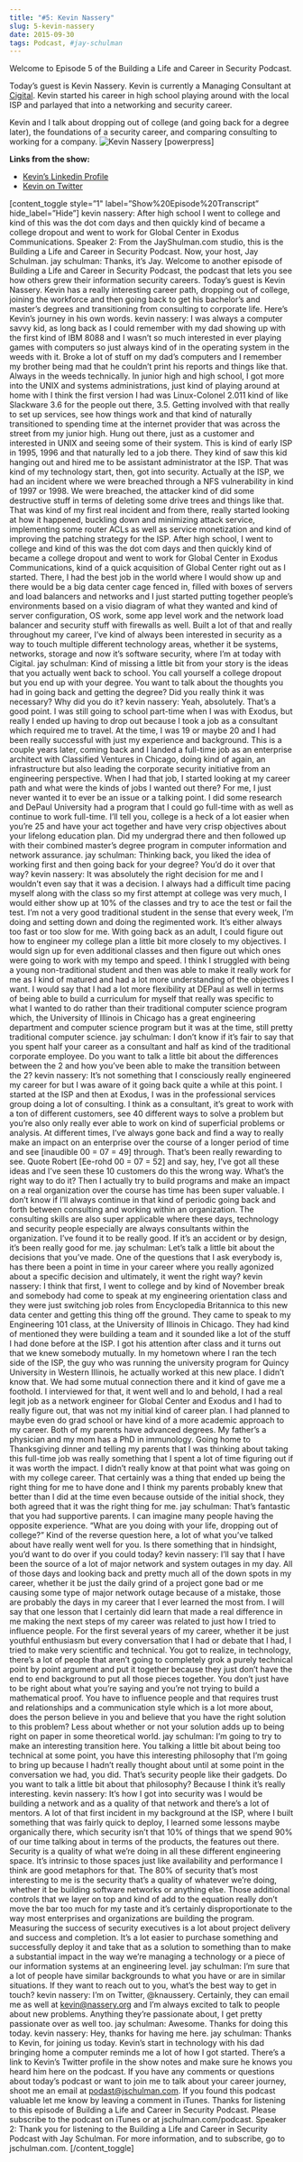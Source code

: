 ```yaml
---
title: "#5: Kevin Nassery"
slug: 5-kevin-nassery
date: 2015-09-30
tags: Podcast, #jay-schulman
---
```


Welcome to Episode 5 of the Building a Life and Career in Security Podcast.

Today’s guest is Kevin Nassery. Kevin is currently a Managing Consultant at [Cigital](http://www.cigital.com). Kevin started his career in high school playing around with the local ISP and parlayed that into a networking and security career.

Kevin and I talk about dropping out of college (and going back for a degree later), the foundations of a security career, and comparing consulting to working for a company.
![Kevin Nassery](__GHOST_URL__/content/images/max/800/0-M-Kg5LTkjibZDY9k.jpg)
[powerpress]

**Links from the show:**

- [Kevin’s Linkedin Profile](https://www.linkedin.com/pub/kevin-nassery/2/5/85)
- [Kevin on Twitter](https://www.twitter.com/knassery)

[content_toggle style=”1" label=”Show%20Episode%20Transcript” hide_label=”Hide”]
kevin nassery: After high school I went to college and kind of this was the dot com days and then quickly kind of became a college dropout and went to work for Global Center in Exodus Communications.
Speaker 2: From the JayShulman.com studio, this is the Building a Life and Career in Security Podcast. Now, your host, Jay Schulman.
jay schulman: Thanks, it’s Jay. Welcome to another episode of Building a Life and Career in Security Podcast, the podcast that lets you see how others grew their information security careers. Today’s guest is Kevin Nassery. Kevin has a really interesting career path, dropping out of college, joining the workforce and then going back to get his bachelor’s and master’s degrees and transitioning from consulting to corporate life. Here’s Kevin’s journey in his own words.
kevin nassery: I was always a computer savvy kid, as long back as I could remember with my dad showing up with the first kind of IBM 8088 and I wasn’t so much interested in ever playing games with computers so just always kind of in the operating system in the weeds with it. Broke a lot of stuff on my dad’s computers and I remember my brother being mad that he couldn’t print his reports and things like that. Always in the weeds technically. In junior high and high school, I got more into the UNIX and systems administrations, just kind of playing around at home with I think the first version I had was Linux-Colonel 2.011 kind of like Slackware 3.6 for the people out there, 3.5. Getting involved with that really to set up services, see how things work and that kind of naturally transitioned to spending time at the internet provider that was across the street from my junior high. Hung out there, just as a customer and interested in UNIX and seeing some of their system.
This is kind of early ISP in 1995, 1996 and that naturally led to a job there. They kind of saw this kid hanging out and hired me to be assistant administrator at the ISP. That was kind of my technology start, then, got into security. Actually at the ISP, we had an incident where we were breached through a NFS vulnerability in kind of 1997 or 1998. We were breached, the attacker kind of did some destructive stuff in terms of deleting some drive trees and things like that. That was kind of my first real incident and from there, really started looking at how it happened, buckling down and minimizing attack service, implementing some router ACLs as well as service monetization and kind of improving the patching strategy for the ISP. After high school, I went to college and kind of this was the dot com days and then quickly kind of became a college dropout and went to work for Global Center in Exodus Communications, kind of a quick acquisition of Global Center right out as I started.
There, I had the best job in the world where I would show up and there would be a big data center cage fenced in, filled with boxes of servers and load balancers and networks and I just started putting together people’s environments based on a visio diagram of what they wanted and kind of server configuration, OS work, some app level work and the network load balancer and security stuff with firewalls as well. Built a lot of that and really throughout my career, I’ve kind of always been interested in security as a way to touch multiple different technology areas, whether it be systems, networks, storage and now it’s software security, where I’m at today with Cigital.
jay schulman: Kind of missing a little bit from your story is the ideas that you actually went back to school. You call yourself a college dropout but you end up with your degree. You want to talk about the thoughts you had in going back and getting the degree? Did you really think it was necessary? Why did you do it?
kevin nassery: Yeah, absolutely. That’s a good point. I was still going to school part-time when I was with Exodus, but really I ended up having to drop out because I took a job as a consultant which required me to travel. At the time, I was 19 or maybe 20 and I had been really successful with just my experience and background. This is a couple years later, coming back and I landed a full-time job as an enterprise architect with Classified Ventures in Chicago, doing kind of again, an infrastructure but also leading the corporate security initiative from an engineering perspective.
When I had that job, I started looking at my career path and what were the kinds of jobs I wanted out there? For me, I just never wanted it to ever be an issue or a talking point. I did some research and DePaul University had a program that I could go full-time with as well as continue to work full-time. I’ll tell you, college is a heck of a lot easier when you’re 25 and have your act together and have very crisp objectives about your lifelong education plan. Did my undergrad there and then followed up with their combined master’s degree program in computer information and network assurance.
jay schulman: Thinking back, you liked the idea of working first and then going back for your degree? You’d do it over that way?
kevin nassery: It was absolutely the right decision for me and I wouldn’t even say that it was a decision. I always had a difficult time pacing myself along with the class so my first attempt at college was very much, I would either show up at 10% of the classes and try to ace the test or fail the test. I’m not a very good traditional student in the sense that every week, I’m doing and setting down and doing the regimented work. It’s either always too fast or too slow for me. With going back as an adult, I could figure out how to engineer my college plan a little bit more closely to my objectives. I would sign up for even additional classes and then figure out which ones were going to work with my tempo and speed. I think I struggled with being a young non-traditional student and then was able
to make it really work for me as I kind of matured and had a lot more understanding of the objectives I want. I would say that I had a lot more flexibility at DEPaul as well in terms of being able to build a curriculum for myself that really was specific to what I wanted to do rather than their traditional computer science program which, the University of Illinois in Chicago has a great engineering department and computer science program but it was at the time, still pretty traditional computer science.
jay schulman: I don’t know if it’s fair to say that you spent half your career as a consultant and half as kind of the traditional corporate employee. Do you want to talk a little bit about the differences between the 2 and how you’ve been able to make the transition between the 2?
kevin nassery: It’s not something that I consciously really engineered my career for but I was aware of it going back quite a while at this point. I started at the ISP and then at Exodus, I was in the professional services group doing a lot of consulting. I think as a consultant, it’s great to work with a ton of different customers, see 40 different ways to solve a problem but you’re also only really ever able to work on kind of superficial problems or analysis. At different times, I’ve always gone back and find a way to really make an impact on an enterprise over the course of a longer period of time and see [inaudible 00 = 07 = 49] through. That’s been really rewarding to see.
Quote Robert [Ee-rohd 00 = 07 = 52] and say, hey, I’ve got all these ideas and I’ve seen these 10 customers do this the wrong way. What’s the right way to do it? Then I actually try to build programs and make an impact on a real organization over the course has time has been super valuable. I don’t know if I’ll always continue in that kind of periodic going back and forth between consulting and working within an organization. The consulting skills are also super applicable where these days, technology and security people especially are always consultants within the organization. I’ve found it to be really good. If it’s an accident or by design, it’s been really good for me.
jay schulman: Let’s talk a little bit about the decisions that you’ve made. One of the questions that I ask everybody is, has there been a point in time in your career where you really agonized about a specific decision and ultimately, it went the right way?
kevin nassery: I think that first, I went to college and by kind of November break and somebody had come to speak at my engineering orientation class and they were just switching job roles from Encyclopedia Britannica to this new data center and getting this thing off the ground. They came to speak to my Engineering 101 class, at the University of Illinois in Chicago. They had kind of mentioned they were building a team and it sounded like a lot of the stuff I had done before at the ISP. I got his attention after class and it turns out that we knew somebody mutually. In my hometown where I ran the tech side of the ISP, the guy who was running the university program for Quincy University in Western Illinois, he actually worked at this new place. I didn’t know that. We had some mutual connection there and it kind of gave me a foothold.
I interviewed for that, it went well and lo and behold, I had a real legit job as a network engineer for Global Center and Exodus and I had to really figure out, that was not my initial kind of career plan. I had planned to maybe even do grad school or have kind of a more academic approach to my career. Both of my parents have advanced degrees. My father’s a physician and my mom has a PhD in immunology. Going home to Thanksgiving dinner and telling my parents that I was thinking about taking this full-time job was really something that I spent a lot of time figuring out if it was worth the impact. I didn’t really know at that point what was going on with my college career. That certainly was a thing that ended up being the right thing for me to have done and I think my parents probably knew that better than I did at the time even because outside of the initial shock, they both agreed that it was the right thing for me.
jay schulman: That’s fantastic that you had supportive parents. I can imagine many people having the opposite experience. “What are you doing with your life, dropping out of college?” Kind of the reverse question here, a lot of what you’ve talked about have really went well for you. Is there something that in hindsight, you’d want to do over if you could today?
kevin nassery: I’ll say that I have been the source of a lot of major network and system outages in my day. All of those days and looking back and pretty much all of the down spots in my career, whether it be just the daily grind of a project gone bad or me causing some type of major network outage because of a mistake, those are probably the days in my career that I ever learned the most from. I will say that one lesson that I certainly did learn that made a real difference in me making the next steps of my career was related to just how I tried to influence people. For the first several years of my career, whether it be just youthful enthusiasm but every conversation that I had or debate that I had, I tried to make very scientific and technical.
You got to realize, in technology, there’s a lot of people that aren’t going to completely grok a purely technical point by point argument and put it together because they just don’t have the end to end background to put all those pieces together. You don’t just have to be right about what you’re saying and you’re not trying to build a mathematical proof. You have to influence people and that requires trust and relationships and a communication style which is a lot more about, does the person believe in you and believe that you have the right solution to this problem? Less about whether or not your solution adds up to being right on paper in some theoretical world.
jay schulman: I’m going to try to make an interesting transition here. You talking a little bit about being too technical at some point, you have this interesting philosophy that I’m going to bring up because I hadn’t really thought about until at some point in the conversation we had, you did. That’s security people like their gadgets. Do you want to talk a little bit about that philosophy? Because I think it’s really interesting.
kevin nassery: It’s how I got into security was I would be building a network and as a quality of that network and there’s a lot of mentors. A lot of that first incident in my background at the ISP, where I built something that was fairly quick to deploy, I learned some lessons maybe organically there, which security isn’t that 10% of things that we spend 90% of our time talking about in terms of the products, the features out there. Security is a quality of what we’re doing in all these different engineering space. It’s intrinsic to those spaces just like availability and performance I think are good metaphors for that. The 80% of security that’s most interesting to me is the security that’s a quality of whatever we’re doing, whether it be building software networks or anything else.
Those additional controls that we layer on top and kind of add to the equation really don’t move the bar too much for my taste and it’s certainly disproportionate to the way most enterprises and organizations are building the program. Measuring the success of security executives is a lot about project delivery and success and completion. It’s a lot easier to purchase something and successfully deploy it and take that as a solution to something than to make a substantial impact in the way we’re managing a technology or a piece of our information systems at an engineering level.
jay schulman: I’m sure that a lot of people have similar backgrounds to what you have or are in similar situations. If they want to reach out to you, what’s the best way to get in touch?
kevin nassery: I’m on Twitter, @knaussery. Certainly, they can email me as well at kevin@nassery.org and I’m always excited to talk to people about new problems. Anything they’re passionate about, I get pretty passionate over as well too.
jay schulman: Awesome. Thanks for doing this today.
kevin nassery: Hey, thanks for having me here.
jay schulman: Thanks to Kevin, for joining us today. Kevin’s start in technology with his dad bringing home a computer reminds me a lot of how I got started. There’s a link to Kevin’s Twitter profile in the show notes and make sure he knows you heard him here on the podcast. If you have any comments or questions about today’s podcast or want to join me to talk about your career journey, shoot me an email at podast@jschulman.com. If you found this podcast valuable let me know by leaving a comment in iTunes. Thanks for listening to this episode of Building a Life and Career in Security Podcast. Please subscribe to the podcast on iTunes or at jschulman.com/podcast.
Speaker 2: Thank you for listening to the Building a Life and Career in Security Podcast with Jay Schulman. For more information, and to subscribe, go to jschulman.com.
[/content_toggle]
